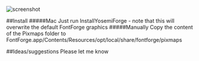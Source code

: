 ![screenshot](https://raw.githubusercontent.com/andreaslarsen/yosemiforge/master/Resources/YosemiForgeScreenshot.png)

##Install
#####Mac
Just run InstallYosemiForge - note that this will overwrite the default FontForge graphics
#####Manually
Copy the content of the Pixmaps folder to FontForge.app/Contents/Resources/opt/local/share/fontforge/pixmaps

##Ideas/suggestions
Please let me know
